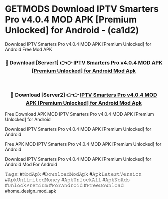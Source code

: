 # GETMODS Download IPTV Smarters Pro v4.0.4 MOD APK [Premium Unlocked] for Android - (ca1d2)
Download IPTV Smarters Pro v4.0.4 MOD APK [Premium Unlocked] for Android Free Mod APK

<div align="center">
<h3>🔴 Download [Server1] 👉👉 <a href="https://apk-comot.site?title=IPTV_Smarters_Pro_v4.0.4_MOD_APK_[Premium_Unlocked]_for_Android">IPTV Smarters Pro v4.0.4 MOD APK [Premium Unlocked] for Android Mod Apk</a></h3><br>

<h3>🔴 Download [Server2] 👉👉 <a href="https://apk-comot.site?title=IPTV_Smarters_Pro_v4.0.4_MOD_APK_[Premium_Unlocked]_for_Android">IPTV Smarters Pro v4.0.4 MOD APK [Premium Unlocked] for Android Mod Apk</a></h3>
</div>


Free Download APK MOD IPTV Smarters Pro v4.0.4 MOD APK [Premium Unlocked] for Android

Download IPTV Smarters Pro v4.0.4 MOD APK [Premium Unlocked] for Android 

Free APK MOD IPTV Smarters Pro v4.0.4 MOD APK [Premium Unlocked] for Android 

Download IPTV Smarters Pro v4.0.4 MOD APK [Premium Unlocked] for Android Mod For Android

𝚃𝚊𝚐𝚜: #𝙼𝚘𝚍𝙰𝚙𝚔 #𝙳𝚘𝚠𝚗𝚕𝚘𝚊𝚍𝙼𝚘𝚍𝙰𝚙𝚔 #𝙰𝚙𝚔𝙻𝚊𝚝𝚎𝚜𝚝𝚅𝚎𝚛𝚜𝚒𝚘𝚗 #𝙰𝚙𝚔𝚄𝚗𝚕𝚒𝚖𝚒𝚝𝚎𝚍𝙼𝚘𝚗𝚎𝚢 #𝙰𝚙𝚔𝚄𝚗𝚕𝚘𝚌𝚔𝙰𝚕𝚕 #𝙰𝚙𝚔𝙽𝚘𝙰𝚍𝚜 #𝚄𝚗𝚕𝚘𝚌𝚔𝙿𝚛𝚎𝚖𝚒𝚞𝚖 #𝙵𝚘𝚛𝙰𝚗𝚍𝚛𝚘𝚒𝚍 #𝙵𝚛𝚎𝚎𝙳𝚘𝚠𝚗𝚕𝚘𝚊𝚍 #home_design_mod_apk